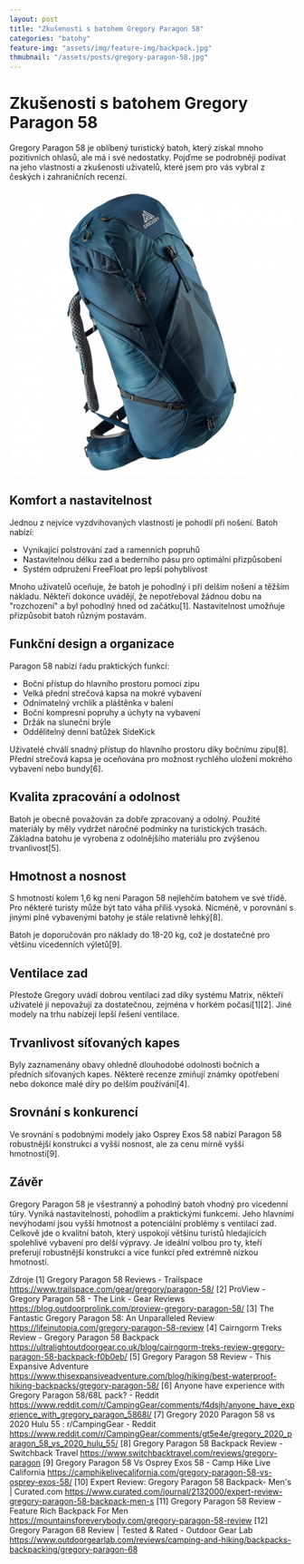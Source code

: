 ```yaml
---
layout: post
title: "Zkušenosti s batohem Gregory Paragon 58"
categories: "batohy"
feature-img: "assets/img/feature-img/backpack.jpg"
thmubnail: "/assets/posts/gregory-paragon-58.jpg"
---
```


# Zkušenosti s batohem Gregory Paragon 58

Gregory Paragon 58 je oblíbený turistický batoh, který získal mnoho pozitivních ohlasů, ale má i své nedostatky. Pojďme se podrobněji podívat na jeho vlastnosti a zkušenosti uživatelů, které jsem pro vás vybral z českých i zahraničních recenzí.

![Gregory Paragon 58](/assets/posts/gregory-paragon-58.jpg)

## Komfort a nastavitelnost

Jednou z nejvíce vyzdvihovaných vlastností je pohodlí při nošení. Batoh nabízí:

- Vynikající polstrování zad a ramenních popruhů
- Nastavitelnou délku zad a bederního pásu pro optimální přizpůsobení
- Systém odpružení FreeFloat pro lepší pohyblivost

Mnoho uživatelů oceňuje, že batoh je pohodlný i při delším nošení a těžším nákladu. Někteří dokonce uvádějí, že nepotřeboval žádnou dobu na "rozchození" a byl pohodlný hned od začátku[1]. Nastavitelnost umožňuje přizpůsobit batoh různým postavám.

## Funkční design a organizace

Paragon 58 nabízí řadu praktických funkcí:

- Boční přístup do hlavního prostoru pomocí zipu
- Velká přední strečová kapsa na mokré vybavení
- Odnímatelný vrchlík a pláštěnka v balení
- Boční kompresní popruhy a úchyty na vybavení
- Držák na sluneční brýle
- Oddělitelný denní batůžek SideKick

Uživatelé chválí snadný přístup do hlavního prostoru díky bočnímu zipu[8]. Přední strečová kapsa je oceňována pro možnost rychlého uložení mokrého vybavení nebo bundy[6].

## Kvalita zpracování a odolnost

Batoh je obecně považován za dobře zpracovaný a odolný. Použité materiály by měly vydržet náročné podmínky na turistických trasách. Základna batohu je vyrobena z odolnějšího materiálu pro zvýšenou trvanlivost[5].

## Hmotnost a nosnost

S hmotností kolem 1,6 kg není Paragon 58 nejlehčím batohem ve své třídě. Pro některé turisty může být tato váha příliš vysoká. Nicméně, v porovnání s jinými plně vybavenými batohy je stále relativně lehký[8].

Batoh je doporučován pro náklady do 18-20 kg, což je dostatečné pro většinu vícedenních výletů[9].

## Ventilace zad

Přestože Gregory uvádí dobrou ventilaci zad díky systému Matrix, někteří uživatelé ji nepovažují za dostatečnou, zejména v horkém počasí[1][2]. Jiné modely na trhu nabízejí lepší řešení ventilace.

## Trvanlivost síťovaných kapes

Byly zaznamenány obavy ohledně dlouhodobé odolnosti bočních a předních síťovaných kapes. Některé recenze zmiňují známky opotřebení nebo dokonce malé díry po delším používání[4].

## Srovnání s konkurencí

Ve srovnání s podobnými modely jako Osprey Exos 58 nabízí Paragon 58 robustnější konstrukci a vyšší nosnost, ale za cenu mírně vyšší hmotnosti[9].

## Závěr

Gregory Paragon 58 je všestranný a pohodlný batoh vhodný pro vícedenní túry. Vyniká nastavitelností, pohodlím a praktickými funkcemi. Jeho hlavními nevýhodami jsou vyšší hmotnost a potenciální problémy s ventilací zad. Celkově jde o kvalitní batoh, který uspokojí většinu turistů hledajících spolehlivé vybavení pro delší výpravy. Je ideální volbou pro ty, kteří preferují robustnější konstrukci a více funkcí před extrémně nízkou hmotností.

Zdroje
[1] Gregory Paragon 58 Reviews - Trailspace https://www.trailspace.com/gear/gregory/paragon-58/ 
[2] ProView - Gregory Paragon 58 - The Link - Gear Reviews https://blog.outdoorprolink.com/proview-gregory-paragon-58/
[3] The Fantastic Gregory Paragon 58: An Unparalleled Review https://lifeinutopia.com/gregory-paragon-58-review
[4] Cairngorm Treks Review - Gregory Paragon 58 Backpack https://ultralightoutdoorgear.co.uk/blog/cairngorm-treks-review-gregory-paragon-58-backpack-f0b0eb/
[5] Gregory Paragon 58 Review - This Expansive Adventure https://www.thisexpansiveadventure.com/blog/hiking/best-waterproof-hiking-backpacks/gregory-paragon-58/
[6] Anyone have experience with Gregory Paragon 58/68L pack? - Reddit https://www.reddit.com/r/CampingGear/comments/f4dsjh/anyone_have_experience_with_gregory_paragon_5868l/
[7] Gregory 2020 Paragon 58 vs 2020 Hulu 55 : r/CampingGear - Reddit https://www.reddit.com/r/CampingGear/comments/gt5e4e/gregory_2020_paragon_58_vs_2020_hulu_55/
[8] Gregory Paragon 58 Backpack Review - Switchback Travel https://www.switchbacktravel.com/reviews/gregory-paragon
[9] Gregory Paragon 58 Vs Osprey Exos 58 - Camp Hike Live California https://camphikelivecalifornia.com/gregory-paragon-58-vs-osprey-exos-58/
[10] Expert Review: Gregory Paragon 58 Backpack- Men's | Curated.com https://www.curated.com/journal/2132000/expert-review-gregory-paragon-58-backpack-men-s
[11] Gregory Paragon 58 Review - Feature Rich Backpack For Men https://mountainsforeverybody.com/gregory-paragon-58-review
[12] Gregory Paragon 68 Review | Tested & Rated - Outdoor Gear Lab https://www.outdoorgearlab.com/reviews/camping-and-hiking/backpacks-backpacking/gregory-paragon-68

